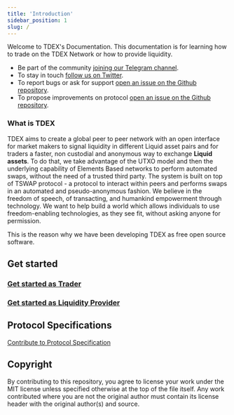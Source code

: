 ```yaml
---
title: 'Introduction'
sidebar_position: 1
slug: /
---
```



Welcome to TDEX's Documentation. This documentation is for learning how to trade on the TDEX Network or how to provide liquidity.

- Be part of the community [joining our Telegram channel](https://t.me/tdexnetwork).
- To stay in touch [follow us on Twitter](https://twitter.com/tdexnetwork).
- To report bugs or ask for support [open an issue on the Github repository](https://github.com/tdex-network/support/issues/new).
- To propose improvements on protocol [open an issue on the Github repository](https://github.com/tdex-network/tips/issues/new).


### What is TDEX

TDEX aims to create a global peer to peer network with an open interface for market makers to signal liquidity in different Liquid asset pairs and for traders a faster, non custodial and anonymous way to exchange **Liquid assets**.
To do that, we take advantage of the UTXO model and then the underlying capability of Elements Based networks to perform automated swaps, without the need of a trusted third party.
The system is built on top of TSWAP protocol - a protocol to interact within peers and performs swaps in an automated and pseudo-anonymous fashion. 
We believe in the freedom of speech, of transacting, and humankind empowerment through technology. We want to help build a world which allows individuals to use freedom-enabling technologies, as they see fit, without asking anyone for permission. 

This is the reason why we have been developing TDEX as free open source software.


## Get started

###  [Get started as Trader](trader/intro.md)
###  [Get started as Liquidity Provider](provider/intro.md)


## Protocol Specifications

[Contribute to Protocol Specification](https://github.com/tdex-network/tdex-specs)


## Copyright

By contributing to this repository, you agree to license your work under the MIT license unless specified otherwise at the top of the file itself. Any work contributed where you are not the original author must contain its license header with the original author(s) and source.

